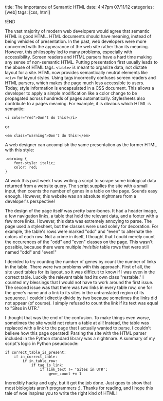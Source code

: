 title: The Importance of Semantic HTML
date: 4:47pm 07/11/12
categories: [web]
tags: [css, html]

!END

The vast majority of modern web developers would agree that semantic HTML is
good HTML. HTML documents should have meaning, instead of being vehicles of
presentation. In the past, web developers were more concerned with the
appearance of the web site rather than its meaning. However, this philosophy
led to many problems, especially with accessibility. Screen readers and HTML
parsers have a hard time making any sense of non-semantic HTML. Putting
presentation first usually leads to the abuse of HTML tags. `<table>` is meant to
organize data, not dictate layout for a site. HTML now provides semantically
neutral elements like `<div>` for layout styles. Using tags incorrectly confuses
screen readers and HTML parsers, which makes the page much less accessible to
users. Today, style information is encapsulated in a CSS document. This allows
a developer to apply a simple modification like a color change to be propagated
across hundreds of pages automatically. Stylesheets also contribute to a pages
meaning. For example, it is obvious which HTML is semantic:

    <i color="red">Don't do this!</i>

or

    <em class="warning">Don't do this!</em>

A web designer can accomplish the same presentation as the former HTML with
this style:

    .warning {
        font-style: italic;
        color: red;
    }

At work this past week I was writing a script to scrape some biological data
returned from a website query. The script supplies the site with a small input,
then counts the number of genes in a table on the page. Sounds easy enough.
However, this website was an absolute nightmare from a developer's perspective!

The design of the page itself was pretty bare-bones. It had a header image, a
few navigation links, a table that held the relevant data, and a footer with a
few more links. However, this data was extremely annoying to parse. The page
used a stylesheet, but the classes were used solely for decoration. For
example, the table's rows were marked "odd" and "even" to alternate the colors
of each row. Not a crime in itself, I thought that I could merely count the
occurences of the "odd" and "even" classes on the page. This wasn't possible,
because there were multiple *invisible* table rows that were still named "odd"
and "even!"

I decided to try counting the number of genes by count the number of links in
the table. There were two problems with this approach. First of all, the site
used tables for its layout, so it was difficult to know if I was even in the
correct table. Luckily the relevant table had its own class "restable." I
counted my blessings that I would not have to work around the first issue. The
second issue was that there was two links in every table row, one for the
gene's name and a link to its sites in the untranslated region of its sequence.
I couldn't directly divide by two because sometimes the links did not appear
(of course). I simply refused to count the link if its text was equal to "Sites
in UTR."

I thought that was the end of the confusion. To make things even worse,
sometimes the site would not return a table at all! Instead, the table was
replaced with a link to the page that I actually wanted to parse. I couldn't
believe how this page operated! Parsing the site with the HTML parser included
in the Python standard library was a nightmare. A summary of my script's logic
in Python pseudocode:

    if correct_table_is_present:
        if in_correct_table:
            if in_table_row:
                if tag_is_link:
                    if link_text != 'Sites in UTR':
                        gene_count += 1

Incredibly hacky and ugly, but it got the job done. Just goes to show that most
biologists aren't programmers ;). Thanks for reading, and I hope this tale of
woe inspires you to write the right kind of HTML!
